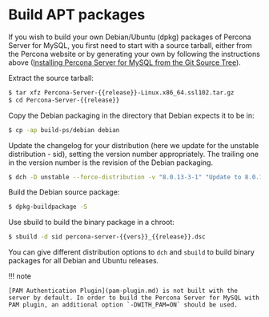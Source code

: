 # Build APT packages

If you wish to build your own Debian/Ubuntu (dpkg) packages of Percona Server for MySQL,
you first need to start with a source tarball, either from the Percona
website or by generating your own by following the instructions above ([Installing Percona Server for MySQL from the Git Source Tree](source-tarball.md)).

Extract the source tarball:

```{.bash data-prompt="$"}
$ tar xfz Percona-Server-{{release}}-Linux.x86_64.ssl102.tar.gz
$ cd Percona-Server-{{release}}
```

Copy the Debian packaging in the directory that Debian expects it to be in:

```{.bash data-prompt="$"}
$ cp -ap build-ps/debian debian
```
<!-- Do we need this part --->
Update the changelog for your distribution (here we update for the unstable
distribution - sid), setting the version number appropriately. The trailing one
in the version number is the revision of the Debian packaging.

```{.bash data-prompt="$"}
$ dch -D unstable --force-distribution -v "8.0.13-3-1" "Update to 8.0.13-3"
```

Build the Debian source package:

```{.bash data-prompt="$"}
$ dpkg-buildpackage -S
```

Use sbuild to build the binary package in a chroot:

```{.bash data-prompt="$"}
$ sbuild -d sid percona-server-{{vers}}_{{release}}.dsc
```

You can give different distribution options to `dch` and `sbuild` to build binary
packages for all Debian and Ubuntu releases.

!!! note

    [PAM Authentication Plugin](pam-plugin.md) is not built with the server by default. In order to build the Percona Server for MySQL with PAM plugin, an additional option `-DWITH_PAM=ON` should be used.
